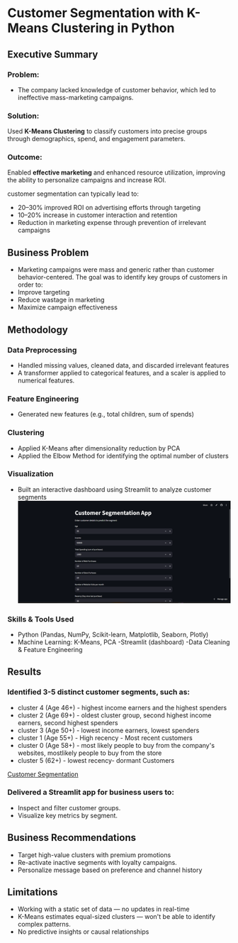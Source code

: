 # Customer Segmentation with K-Means Clustering in Python

## Executive Summary

### Problem:
- The company lacked knowledge of customer behavior, which led to ineffective mass-marketing campaigns.

### Solution:
Used **K-Means Clustering** to classify customers into precise groups through demographics, spend, and engagement parameters.

### Outcome:
Enabled **effective marketing** and enhanced resource utilization, improving the ability to personalize campaigns and increase ROI.

customer segmentation can typically lead to:

- 20–30% improved ROI on advertising efforts through targeting
- 10–20% increase in customer interaction and retention
- Reduction in marketing expense through prevention of irrelevant campaigns

## Business Problem

- Marketing campaigns were mass and generic rather than customer behavior-centered. The goal was to identify key groups of customers in order to:
- Improve targeting
- Reduce wastage in marketing
- Maximize campaign effectiveness

## Methodology

### Data Preprocessing

- Handled missing values, cleaned data, and discarded irrelevant features
- A transformer applied to categorical features, and a scaler is applied to numerical features.
  
### Feature Engineering
- Generated new features (e.g., total children, sum of spends)

### Clustering
- Applied K-Means after dimensionality reduction by PCA
- Applied the Elbow Method for identifying the optimal number of clusters

### Visualization
- Built an interactive dashboard using Streamlit to analyze customer segments
![Customer Segmentation](customer_segmentation_pic2.png)

### Skills & Tools Used

- Python (Pandas, NumPy, Scikit-learn, Matplotlib, Seaborn, Plotly)
- Machine Learning: K-Means, PCA
-Streamlit (dashboard)
-Data Cleaning & Feature Engineering

## Results
### Identified 3-5 distinct customer segments, such as:
- cluster 4 (Age 46+) - highest income earners and the highest spenders
- cluster 2 (Age 69+) - oldest cluster group, second highest income earners, second highest spenders
- cluster 3 (Age 50+) - lowest income earners, lowest spenders
- cluster 1 (Age 55+) - High recency - Most recent customers
- cluster 0 (Age 58+) - most likely people to buy from the company's websites, mostlikely people to buy from the store
- cluster 5 (62+) - lowest recency- dormant Customers
 
  
[Customer Segmentation](customer_segmentation_pic.png)


### Delivered a Streamlit app for business users to:
- Inspect and filter customer groups.
- Visualize key metrics by segment.

## Business Recommendations
- Target high-value clusters with premium promotions
- Re-activate inactive segments with loyalty campaigns.
- Personalize message based on preference and channel history

## Limitations
- Working with a static set of data — no updates in real-time
- K-Means estimates equal-sized clusters — won't be able to identify complex patterns.
- No predictive insights or causal relationships

